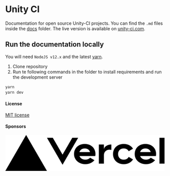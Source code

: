 # Unity CI

Documentation for open source Unity-CI projects. You can find the `.md` files inside the [docs](./docs) folder.
The live version is available on [unity-ci.com](https://unity-ci.com).

## Run the documentation locally

You will need `NodeJS v12.x` and the latest
[yarn](https://classic.yarnpkg.com/en/docs/install/).

1. Clone repository
2. Run te following commands in the folder to install requirements and run the development server

```bash
yarn
yarn dev
```

#### License

[MIT license](./LICENSE)

#### Sponsors

[![Vercel](./images/vercel-brand-logo.svg)](https://vercel.com?utm_source=unity-ci)
